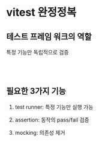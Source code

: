 # vitest 완정정복

## 테스트 프레임 워크의 역할

<quote>특정 기능만 독립적으로 검증</quote>

<br>

<br>

## 필요한 3가지 기능

1. test runner: 특정 기능만 실행 가능

2. assertion: 동작의 pass/fail 검증

3. mocking: 의존성 제거
